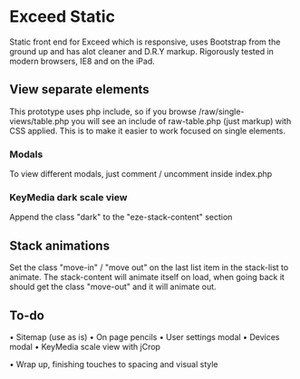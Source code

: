Exceed Static
=============

Static front end for Exceed which is responsive, uses Bootstrap from the ground up and has alot cleaner and D.R.Y markup. Rigorously tested in modern browsers, IE8 and on the iPad.


View separate elements
---------------------
This prototype uses php include, so if you browse /raw/single-views/table.php you will see an include of raw-table.php (just markup) with CSS applied. This is to make it easier to work focused on single elements.

### Modals
To view different modals, just comment / uncomment inside index.php

### KeyMedia dark scale view
Append the class "dark" to the "eze-stack-content" section


Stack animations
---------------------
Set the class "move-in" / "move out" on the last list item in the stack-list to animate. The stack-content will animate itself on load, when going back it should get the class "move-out" and it will animate out.


To-do
---------------------
• Sitemap (use as is)
• On page pencils
• User settings modal
• Devices modal
• KeyMedia scale view with jCrop

• Wrap up, finishing touches to spacing and visual style
